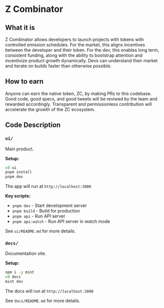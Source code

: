 # Z Combinator

## What it is

Z Combinator allows developers to launch projects with tokens with controlled emission schedules. For the market, this aligns incentives between the developer and their token. For the dev, this enables long term, consistent funding, along with the ability to bootstrap attention and incentivize product growth dynamically. Devs can understand their market and iterate on builds faster than otherwise possible.


## How to earn

Anyone can earn the native token, ZC, by making PRs to this codebase. Good code, good specs, and good tweets will be reviwed by the team and rewarded accordingly. Transparent and permissionless contribution will accelerate the growth of the ZC ecosystem.


## Code Description

### `ui/`
Main product.

**Setup:**
```bash
cd ui
pnpm install
pnpm dev
```

The app will run at `http://localhost:3000`

**Key scripts:**
- `pnpm dev` - Start development server
- `pnpm build` - Build for production
- `pnpm api` - Run API server
- `pnpm api:watch` - Run API server in watch mode

See `ui/README.md` for more details.

### `docs/`
Documentation site.

**Setup:**
```bash
npm i -g mint
cd docs
mint dev
```

The docs will run at `http://localhost:3000`

See `docs/README.md` for more details.

